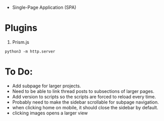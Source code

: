 - Single-Page Application (SPA)

# Plugins
1. Prism.js

```
python3 -m http.server
```

# To Do:
- Add subpage for larger projects.
- Need to be able to link thread posts to subsections of larger pages.
- Add version to scripts so the scripts are forced to reload every time.
- Probably need to make the sidebar scrollable for subpage navigation.
- when clicking home on mobile, it should close the sidebar by default.
- clicking images opens a larger view

<!-- 
# Notes
```html
<h1>Prism.js Tutorial</h1>

<h2>Basic Usage</h2>
<pre><code class="language-python">
    import datetime

    def greet(name):
        current_time = datetime.datetime.now().strftime("%Y-%m-%d %H:%M:%S")
        print(f"Hello, {name}! The current date and time is {current_time}.")

    # Example usage
    name = input("Enter your name: ")
    greet(name)
</code></pre>

<h2>Line Numbers</h2>
<script type="text/plain" class="language-c line-numbers">
    // from tonc_types.h
    typedef u16         SCR_ENTRY, SE;
    typedef SCR_ENTRY   SCREENBLOCK[1024];

    // from tonc_memmap.h
    #define MEM_VRAM    0x06000000
    #define se_mem      ((SCREENBLOCK*)MEM_VRAM)
</script>

<h2>Line Numbers with Offset</h2>
<script type="text/plain" data-line-offset="20" data-line="26-28" class="language-c">
    // from tonc_types.h
    typedef u16           COLOR;
    typedef COLOR         PALBANK[16];

    // from tonc_memmap.h
    #define MEM_PAL       0x05000000
    #define PAL_BG_SIZE   0x00200	
    #define MEM_PAL_OBJ   (MEM_PAL + PAL_BG_SIZE)	

    #define pal_bg_bank   ((PALBANK*)MEM_PAL)
    #define pal_obj_bank  ((PALBANK*)MEM_PAL_OBJ)
</script>

<h2>Linkable Line Numbers</h2>
<pre id="linkable" class="line-numbers linkable-line-numbers"><code class="language-c">
    void main()
    {

    }
</code></pre>
``` -->